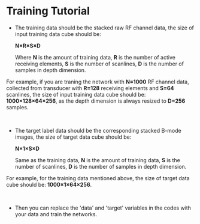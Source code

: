 # Training Tutorial

- The training data should be the stacked raw RF channel data, the size of input training data cube should be: 

  **N×R×S×D**

  Where **N** is the amount of training data, **R** is the number of active receiving elements, **S** is the number of scanlines, **D** is the number of samples in depth dimension.

For example, if you are traning the network with **N=1000** RF channel data, collected from transducer with **R=128** receiving elements and **S=64** scanlines, the size of input training data cube should be: **1000×128×64×256**, as the depth dimension is always resized to **D=256** samples.

<br>

- The target label data should be the corresponding stacked B-mode images, the size of target data cube should be: 

  **N×1×S×D**

  Same as the training data, **N** is the amount of training data, **S** is the number of scanlines, **D** is the number of samples in depth dimension.

For example, for the training data mentioned above, the size of target data cube should be: **1000×1×64×256**.

<br>

- Then you can replace the 'data' and 'target' variables in the codes with your data and train the networks.
